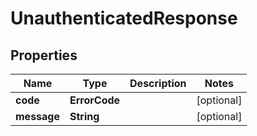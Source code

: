 

# UnauthenticatedResponse


## Properties

| Name | Type | Description | Notes |
|------------ | ------------- | ------------- | -------------|
|**code** | **ErrorCode** |  |  [optional] |
|**message** | **String** |  |  [optional] |



